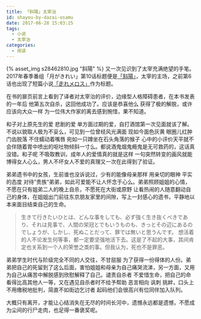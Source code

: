 ```yaml
---
title: 「斜陽」太宰治
id: shayou-by-dazai-osamu
date: 2017-06-28 15:03:25
tags:
  - 小说
  - 太宰治
categories:
  - 阅读
---
```

{% asset_img s28462810.jpg "斜陽" %}
又一次见识到了太宰充满绝望的手笔。2017年春季番组「月がきれい」第10话标题便是[「斜陽」](http://www.aozora.gr.jp/cards/000035/files/1565_8559.html)，太宰的主场，之前第6话也出现了短篇小说[「走れメロス」](http://www.aozora.gr.jp/cards/000035/files/1567_14913.html)作为标题。
<!--more-->
在书的扉页前言上看到了译者对太宰治的评价，边缘型人格障碍患者，在本书发表的一年后 他第五次自杀，这回他成功了。应该是恭喜他么 获得了极的解脱，或许应该向大众一样 为一位伟大作家的离去感到惋惜，果不知道。

和子对上原先生的爱 悲剧的爱 单方面过期的爱，自打酒馆第一次见面就该了解。不说以貌取人极为不妥么，可见到一位曾经风光满面 现如今面色灰黄 眼圈儿红肿 门齿脱落 不住蠕动着嘴唇 宛如一只蹲坐在石头角落的猴子 心中的小评价天平就不会伴随着胃中喷出的呕吐物倾斜一寸么。都说酒鬼烟鬼瘾鬼是无可救药的，这话真没错。和子呢 不吸取教训，成年人的爱情真的就是这样 一句突然转变的画风就能博得女人心么，男人不坏女人不爱的真理又一次在此得到了验证。

弟弟遗书中的女孩，生前谁也没诉说过，少有的能像母亲那样 用亲切的眼神 平实的态度 对待”贵族“弟弟，如此可爱能不让人怀念于心么。弟弟照顾姐姐的心情，不愿在只有姐弟二人的晚上自杀，不愿死在大街或原野 让看热闹的人随意翻动自己的身体，在姐姐出门前往东京朋友家里的间隙，写上一封感心的遗书，平静地以本来面目结束自己的生命。

> 生きて行きたいひとは、どんな事をしても、必ず強く生き抜くべきであり、それは見事で、人間の栄冠とでもいうものも、きっとその辺にあるのでしょうが、しかし、死ぬことだって、罪では無いと思うんです。
> 想活着的人不论发生何等事，都一定要坚强地活下去。这是了不起的大事，其间肯定也关系到一个人的荣誉之类的事。但我认为，死也不是罪恶。

弟弟学生时代与阶级完全不同的人交往，不甘屈服 为了获得一份得体的人份。弟弟把自己的死留到了这么后面，害怕姐姐和母亲为自己痛哭流涕，另一方面，又用为自己从痛苦中解脱感到欣慰解释了自己。谴责自杀者 不爱惜生命，把自己的命看得比高其他人一等，又在遇见自杀者时不给予帮助 恶言相向 讽刺 挑衅，口头上不用缴税地批判，简直不如街边乞讨者 起码他们会很高兴有位同伴加入队列。

大概只有离开，才能让心结消失在无尽的时间长河中，遗憾永远都是遗憾，不愿成为尘间的行尸走肉，也足得一番褒奖呢。
